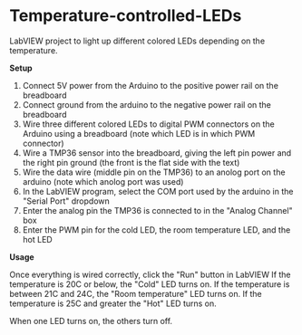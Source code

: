 # Temperature-controlled-LEDs
LabVIEW project to light up different colored LEDs depending on the temperature.

**Setup**
1. Connect 5V power from the Arduino to the positive power rail on the breadboard
2. Connect ground from the arduino to the negative power rail on the breadboard
3. Wire three different colored LEDs to digital PWM connectors on the Arduino using a breadboard (note which LED is in which PWM connector)
4. Wire a TMP36 sensor into the breadboard, giving the left pin power and the right pin ground (the front is the flat side with the text) 
5. Wire the data wire (middle pin on the TMP36) to an anolog port on the arduino (note which anolog port was used)
6. In the LabVIEW program, select the COM port used by the arduino in the "Serial Port" dropdown
7. Enter the analog pin the TMP36 is connected to in the "Analog Channel" box
8. Enter the PWM pin for the cold LED, the room temperature LED, and the hot LED

**Usage**

Once everything is wired correctly, click the "Run" button in LabVIEW
If the temperature is 20C or below, the "Cold" LED turns on. 
If the temperature is between 21C and 24C, the "Room temperature" LED turns on.
If the temperature is 25C and greater the "Hot" LED turns on.

When one LED turns on, the others turn off.
